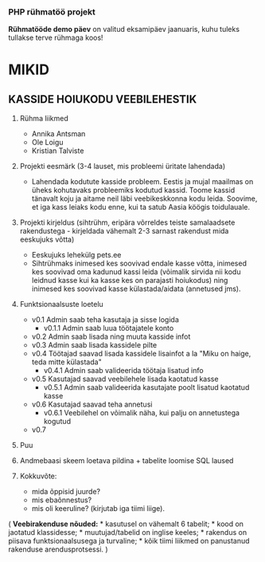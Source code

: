 ### PHP rühmatöö projekt
**Rühmatööde demo päev** on valitud eksamipäev jaanuaris, kuhu tuleks tullakse terve rühmaga koos!

# MIKID
## **KASSIDE HOIUKODU VEEBILEHESTIK**

1. Rühma liikmed
	* Annika Antsman
	* Ole Loigu
	* Kristian Talviste

2. Projekti eesmärk (3-4 lauset, mis probleemi üritate lahendada)
	* Lahendada kodutute kasside probleem. Eestis ja mujal maailmas on üheks kohutavaks probleemiks kodutud kassid. Toome kassid tänavalt koju ja aitame neil läbi veebikeskkonna kodu leida. Soovime, et iga kass leiaks kodu enne, kui ta satub Aasia köögis toidulauale.
	
3. Projekti kirjeldus (sihtrühm, eripära võrreldes teiste samalaadsete rakendustega - kirjeldada vähemalt 2-3 sarnast rakendust mida eeskujuks võtta)
	* Eeskujuks lehekülg pets.ee
	* Sihtrühmaks inimesed kes soovivad endale kasse võtta, inimesed kes soovivad oma kadunud kassi leida (võimalik sirvida nii kodu leidnud kasse kui ka kasse kes on parajasti hoiukodus) ning inimesed kes soovivad kasse külastada/aidata (annetused jms). 
	
4. Funktsionaalsuste loetelu
	* v0.1 Admin saab teha kasutaja ja sisse logida
		* v0.1.1 Admin saab luua töötajatele konto
	* v0.2 Admin saab lisada ning muuta kasside infot
	* v0.3 Admin saab lisada kassidele pilte
	* v0.4 Töötajad saavad lisada kassidele lisainfot a la "Miku on haige, teda mitte külastada"
		* v0.4.1 Admin saab valideerida töötaja lisatud info
	* v0.5 Kasutajad saavad veebilehele lisada kaotatud kasse 
		* v0.5.1 Admin saab valideerida kasutajate poolt lisatud kaotatud kasse
	* v0.6 Kasutajad saavad teha annetusi 
		* v0.6.1 Veebilehel on võimalik näha, kui palju on annetustega kogutud
	* v0.7 
	
5. Puu


6. Andmebaasi skeem loetava pildina + tabelite loomise SQL laused


7. Kokkuvõte:
	* mida õppisid juurde? 
	* mis ebaõnnestus? 
	* mis oli keeruline? (kirjutab iga tiimi liige).


( **Veebirakenduse nõuded:**
    * kasutusel on vähemalt 6 tabelit;
    * kood on jaotatud klassidesse;
    * muutujad/tabelid on inglise keeles;
    * rakendus on piisava funktsionaalsusega ja turvaline;
    * kõik tiimi liikmed on panustanud rakenduse arendusprotsessi. )
